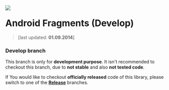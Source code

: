 <a href="http://www.android.com/">
<img align="left" src="http://github.wolf-itechnologies.com/images/wit/android/global/icons/wit_ic_android_develop_100.png" />
</a>

Android Fragments (Develop)
===============
> [last updated: **01.09.2014**]

### Develop branch ###
This branch is only for **development purpose**. It isn't recommended to checkout this branch, due to **not stable** and also **not tested code**.

If You would like to checkout **officially released** code of this library, please switch to one of the **[Release](https://github.com/Wolf-ITechnologies/android_fragments "Officially released code")** branches.

